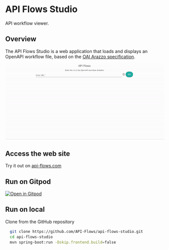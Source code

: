 # API Flows Studio

API workflow viewer.

## Overview

The API Flows Studio is a web application that loads and displays an OpenAPI workflow file, based on the [OAI Arazzo specification](https://github.com/OAI/Arazzo-Specification/).

<p align="center">
    <img src="home.gif">
</p>

## Access the web site

Try it out on [api-flows.com](https://api-flows.com/)

## Run on Gitpod

[![Open in Gitpod](https://gitpod.io/button/open-in-gitpod.svg)](https://gitpod.io/#https://github.com/API-Flows/api-flows-studio/tree/main)


## Run on local

Clone from the GitHub repository

```bash
  git clone https://github.com/API-Flows/api-flows-studio.git
  cd api-flows-studio
  mvn spring-boot:run -Dskip.frontend.build=false
```
